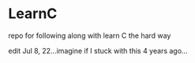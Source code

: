 # LearnC
repo for following along with learn C the hard way

edit Jul 8, 22...imagine if I stuck with this 4 years ago...

